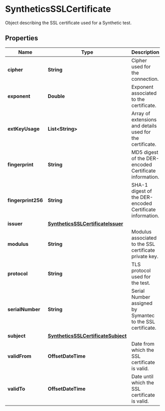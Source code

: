 

# SyntheticsSSLCertificate

Object describing the SSL certificate used for a Synthetic test.

## Properties

Name | Type | Description | Notes
------------ | ------------- | ------------- | -------------
**cipher** | **String** | Cipher used for the connection. |  [optional]
**exponent** | **Double** | Exponent associated to the certificate. |  [optional]
**extKeyUsage** | **List&lt;String&gt;** | Array of extensions and details used for the certificate. |  [optional]
**fingerprint** | **String** | MD5 digest of the DER-encoded Certificate information. |  [optional]
**fingerprint256** | **String** | SHA-1 digest of the DER-encoded Certificate information. |  [optional]
**issuer** | [**SyntheticsSSLCertificateIssuer**](SyntheticsSSLCertificateIssuer.md) |  |  [optional]
**modulus** | **String** | Modulus associated to the SSL certificate private key. |  [optional]
**protocol** | **String** | TLS protocol used for the test. |  [optional]
**serialNumber** | **String** | Serial Number assigned by Symantec to the SSL certificate. |  [optional]
**subject** | [**SyntheticsSSLCertificateSubject**](SyntheticsSSLCertificateSubject.md) |  |  [optional]
**validFrom** | **OffsetDateTime** | Date from which the SSL certificate is valid. |  [optional]
**validTo** | **OffsetDateTime** | Date until which the SSL certificate is valid. |  [optional]



